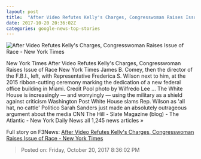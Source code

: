 ```yaml
---
layout: post
title:  "After Video Refutes Kelly's Charges, Congresswoman Raises Issue of Race - New York Times"
date: 2017-10-20 20:36:02Z
categories: google-news-top-stories
---
```


![After Video Refutes Kelly's Charges, Congresswoman Raises Issue of Race - New York Times](https://static01.nyt.com/images/2017/10/21/us/21dc-kelly1/21dc-kelly1-facebookJumbo.jpg)

New York Times After Video Refutes Kelly's Charges, Congresswoman Raises Issue of Race New York Times James B. Comey, then the director of the F.B.I., left, with Representative Frederica S. Wilson next to him, at the 2015 ribbon-cutting ceremony marking the dedication of a new federal office building in Miami. Credit Pool photo by Wilfredo Lee ... The White House is increasingly — and worryingly — using the military as a shield against criticism Washington Post White House slams Rep. Wilson as 'all hat, no cattle' Politico Sarah Sanders just made an absolutely outrageous argument about the media CNN The Hill - Slate Magazine (blog) - The Atlantic - New York Daily News all 1,245 news articles »


Full story on F3News: [After Video Refutes Kelly's Charges, Congresswoman Raises Issue of Race - New York Times](http://www.f3nws.com/n/nmVBEE)

> Posted on: Friday, October 20, 2017 8:36:02 PM
